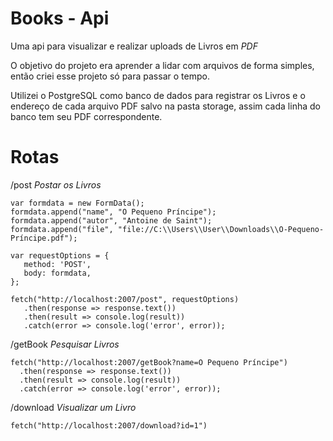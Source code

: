 # Books - Api

Uma api para visualizar e realizar uploads de Livros em *PDF*

O objetivo do projeto era aprender a lidar com arquivos de forma simples, então criei esse projeto só para passar o tempo.

Utilizei o PostgreSQL como banco de dados para registrar os Livros e o endereço de cada arquivo PDF salvo na pasta storage, assim cada linha do banco tem seu PDF correspondente.

# Rotas

  /post *Postar os Livros*
  
    var formdata = new FormData();
    formdata.append("name", "O Pequeno Príncipe");
    formdata.append("autor", "Antoine de Saint");
    formdata.append("file", "file://C:\\Users\\User\\Downloads\\O-Pequeno-Príncipe.pdf");
    
    var requestOptions = {
       method: 'POST',
       body: formdata,
    };
    
    fetch("http://localhost:2007/post", requestOptions)
       .then(response => response.text())
       .then(result => console.log(result))
       .catch(error => console.log('error', error));

  /getBook *Pesquisar Livros*

    fetch("http://localhost:2007/getBook?name=O Pequeno Príncipe")
      .then(response => response.text())
      .then(result => console.log(result))
      .catch(error => console.log('error', error));

  /download *Visualizar um Livro*

    fetch("http://localhost:2007/download?id=1")

    
